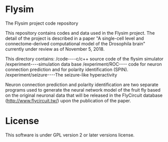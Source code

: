 # Flysim
The Flysim project code repository

This repository contains codes and data used in the Flysim project. The detail of the project is described in a paper "A single-cell level and connectome-derived computational model of the Drosophila brain" currently under review as of November 5, 2018.

This directory contains:
/code----c/c++ source code of the flysim simulator
/experiment----simulation data base
/experiment/ROC---- code for neuron connection prediction and for polarity identification (SPIN).
/experiment/seizure----The seizure-like hyperactivity

Neuron connection prediction and polarity identification are two separate programs used to generate the neural network model of the fruit fly based on the original neuronal data that will be released in the FlyCircuit database (http://www.flycircuit.tw/) upon the publication of the paper.


# License
This software is under GPL version 2 or later versions license.
